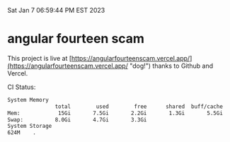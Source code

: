 Sat Jan  7 06:59:44 PM EST 2023

# angular fourteen scam


This project is live at [https://angularfourteenscam.vercel.app/](https://angularfourteenscam.vercel.app/ "dog!") thanks to Github and Vercel.

CI Status: 

```bash
System Memory
               total        used        free      shared  buff/cache   available
Mem:            15Gi       7.5Gi       2.2Gi       1.3Gi       5.5Gi       6.0Gi
Swap:          8.0Gi       4.7Gi       3.3Gi
System Storage
624M	.
```
```bash
